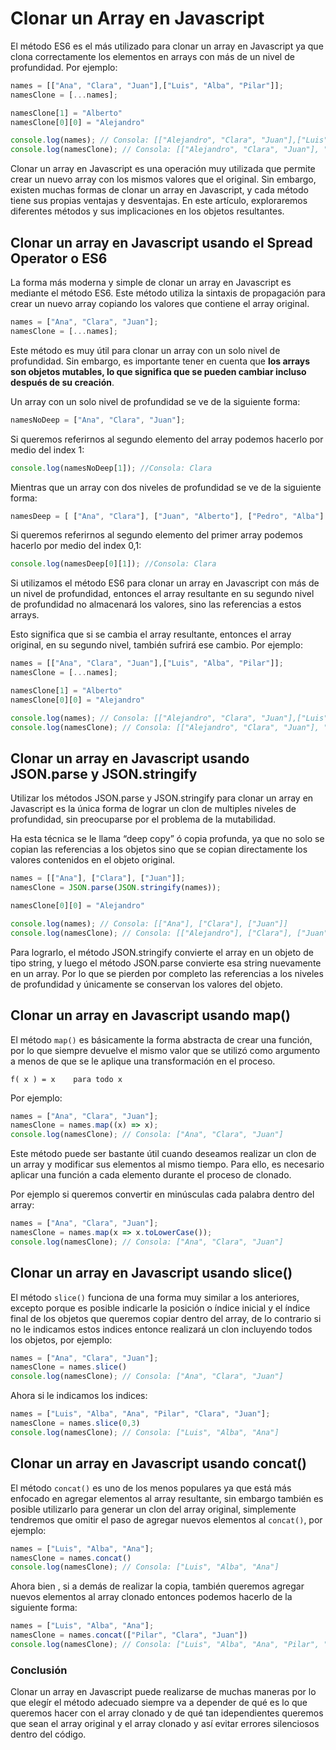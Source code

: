 # Clonar un Array en Javascript

El método ES6 es el más utilizado para clonar un array en Javascript ya que clona correctamente los elementos en arrays con más de un nivel de profundidad. Por ejemplo:

```js
names = [["Ana", "Clara", "Juan"],["Luis", "Alba", "Pilar"]];
namesClone = [...names];

namesClone[1] = "Alberto"
namesClone[0][0] = "Alejandro"

console.log(names); // Consola: [["Alejandro", "Clara", "Juan"],["Luis", "Alba", "Pilar"]]
console.log(namesClone); // Consola: [["Alejandro", "Clara", "Juan"], "Alberto"]
```

Clonar un array en Javascript es una operación muy utilizada que permite crear un nuevo array con los mismos valores que el original. Sin embargo, existen muchas formas de clonar un array en Javascript, y cada método tiene sus propias ventajas y desventajas. En este artículo, exploraremos diferentes métodos y sus implicaciones en los objetos resultantes.

## Clonar un array en Javascript usando el Spread Operator o ES6

La forma más moderna y simple de clonar un array en Javascript es mediante el método ES6. Este método utiliza la sintaxis de propagación para crear un nuevo array copiando los valores que contiene el array original.

```js
names = ["Ana", "Clara", "Juan"];
namesClone = [...names];
```

Este método es muy útil para clonar un array con un solo nivel de profundidad. Sin embargo, es importante tener en cuenta que **los arrays son objetos mutables, lo que significa que se pueden cambiar incluso después de su creación**. 

Un array con un solo nivel de profundidad se ve de la siguiente forma:

```js
namesNoDeep = ["Ana", "Clara", "Juan"];
```

Si queremos referirnos al segundo elemento del array podemos hacerlo por medio del index 1:

```js
console.log(namesNoDeep[1]); //Consola: Clara
```

Mientras que un array con dos niveles de profundidad se ve de la siguiente forma:

```js
namesDeep = [ ["Ana", "Clara"], ["Juan", "Alberto"], ["Pedro", "Alba"] ];
```

Si queremos referirnos al segundo elemento del primer array podemos hacerlo por medio del index 0,1:

```js
console.log(namesDeep[0][1]); //Consola: Clara
```

Si utilizamos el método ES6 para clonar un array en Javascript con más de un nivel de profundidad, entonces el array resultante en su segundo nivel de profundidad no almacenará los valores, sino las referencias a estos arrays. 

Esto significa que si se cambia el array resultante, entonces el array original, en su segundo nivel, también sufrirá ese cambio. Por ejemplo:

```js
names = [["Ana", "Clara", "Juan"],["Luis", "Alba", "Pilar"]];
namesClone = [...names];

namesClone[1] = "Alberto"
namesClone[0][0] = "Alejandro"

console.log(names); // Consola: [["Alejandro", "Clara", "Juan"],["Luis", "Alba", "Pilar"]]
console.log(namesClone); // Consola: [["Alejandro", "Clara", "Juan"], "Alberto"]
```

## Clonar un array en Javascript usando JSON.parse y JSON.stringify

Utilizar los métodos JSON.parse y JSON.stringify para clonar un array en Javascript es la única forma de lograr un clon de multiples niveles de profundidad, sin preocuparse por el problema de la mutabilidad.

Ha esta técnica se le llama “deep copy” ó copia profunda, ya que no solo se copian las referencias a los objetos sino que se copian directamente los valores contenidos en el objeto original.

```js
names = [["Ana"], ["Clara"], ["Juan"]];
namesClone = JSON.parse(JSON.stringify(names));

namesClone[0][0] = "Alejandro"

console.log(names); // Consola: [["Ana"], ["Clara"], ["Juan"]]
console.log(namesClone); // Consola: [["Alejandro"], ["Clara"], ["Juan"]]
```

Para lograrlo, el método JSON.stringify convierte el array en un objeto de tipo string, y luego el método JSON.parse convierte esa string nuevamente en un array. Por lo que se pierden por completo las referencias a los niveles de profundidad y únicamente se conservan los valores del objeto.

## Clonar un array en Javascript usando map()

El método `map()` es básicamente la forma abstracta de crear una función, por lo que siempre devuelve el mismo valor que se utilizó como argumento a menos de que se le aplique una transformación en el proceso. 

 `f( x ) = x    para todo x`

Por ejemplo:

```js
names = ["Ana", "Clara", "Juan"];
namesClone = names.map((x) => x);
console.log(namesClone); // Consola: ["Ana", "Clara", "Juan"]
```

Este método puede ser bastante útil cuando deseamos realizar un clon de un array y modificar sus elementos al mismo tiempo. Para ello, es necesario aplicar una función a cada elemento durante el proceso de clonado.

Por ejemplo si queremos convertir en minúsculas cada palabra dentro del array:

```js
names = ["Ana", "Clara", "Juan"];
namesClone = names.map(x => x.toLowerCase());
console.log(namesClone); // Consola: ["Ana", "Clara", "Juan"]
```

## Clonar un array en Javascript usando slice()

El método `slice()` funciona de una forma muy similar a los anteriores, excepto porque es posible indicarle la posición o índice inicial y el índice final de los objetos que queremos copiar dentro del array, de lo contrario si no le indicamos estos indices entonce realizará un clon incluyendo todos los objetos, por ejemplo:

```js
names = ["Ana", "Clara", "Juan"];
namesClone = names.slice()
console.log(namesClone); // Consola: ["Ana", "Clara", "Juan"]
```

Ahora si le indicamos los indices:

```js
names = ["Luis", "Alba", "Ana", "Pilar", "Clara", "Juan"];
namesClone = names.slice(0,3)
console.log(namesClone); // Consola: ["Luis", "Alba", "Ana"]
```

## Clonar un array en Javascript usando concat()

El método `concat()` es uno de los menos populares ya que está más enfocado en agregar elementos al array resultante, sin embargo también es posible utilizarlo para generar un clon del array original, simplemente tendremos que omitir el paso de agregar nuevos elementos al `concat()`, por ejemplo:

```js
names = ["Luis", "Alba", "Ana"];
namesClone = names.concat()
console.log(namesClone); // Consola: ["Luis", "Alba", "Ana"]
```

Ahora bien , si a demás de realizar la copia, también queremos agregar nuevos elementos al array clonado entonces podemos hacerlo de la siguiente forma:

```js
names = ["Luis", "Alba", "Ana"];
namesClone = names.concat(["Pilar", "Clara", "Juan"])
console.log(namesClone); // Consola: ["Luis", "Alba", "Ana", "Pilar", "Clara", "Juan"]
```

### Conclusión

Clonar un array en Javascript puede realizarse de muchas maneras por lo que elegír el método adecuado siempre va a depender de qué es lo que queremos hacer con el array clonado y de qué tan idependientes queremos que sean el array original y el array clonado y así evitar errores silenciosos dentro del código.
